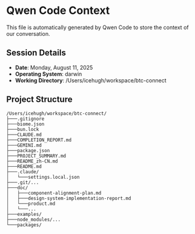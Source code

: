 # Qwen Code Context

This file is automatically generated by Qwen Code to store the context of our conversation.

## Session Details

- **Date**: Monday, August 11, 2025
- **Operating System**: darwin
- **Working Directory**: /Users/icehugh/workspace/btc-connect

## Project Structure

```
/Users/icehugh/workspace/btc-connect/
├───.gitignore
├───biome.json
├───bun.lock
├───CLAUDE.md
├───COMPLETION_REPORT.md
├───GEMINI.md
├───package.json
├───PROJECT_SUMMARY.md
├───README_zh-CN.md
├───README.md
├───.claude/
│   └───settings.local.json
├───.git/...
├───doc/
│   ├───component-alignment-plan.md
│   ├───design-system-implementation-report.md
│   └───product.md
│   └───...
├───examples/
├───node_modules/...
└───packages/
```
